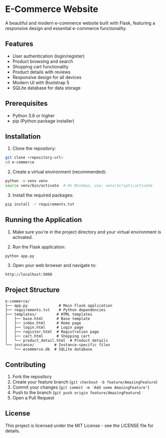 # E-Commerce Website

A beautiful and modern e-commerce website built with Flask, featuring a responsive design and essential e-commerce functionality.

## Features

- User authentication (login/register)
- Product browsing and search
- Shopping cart functionality
- Product details with reviews
- Responsive design for all devices
- Modern UI with Bootstrap 5
- SQLite database for data storage

## Prerequisites

- Python 3.8 or higher
- pip (Python package installer)

## Installation

1. Clone the repository:
```bash
git clone <repository-url>
cd e-commerce
```

2. Create a virtual environment (recommended):
```bash
python -m venv venv
source venv/bin/activate  # On Windows, use: venv\Scripts\activate
```

3. Install the required packages:
```bash
pip install -r requirements.txt
```

## Running the Application

1. Make sure you're in the project directory and your virtual environment is activated.

2. Run the Flask application:
```bash
python app.py
```

3. Open your web browser and navigate to:
```
http://localhost:5000
```

## Project Structure

```
e-commerce/
├── app.py              # Main Flask application
├── requirements.txt    # Python dependencies
├── templates/         # HTML templates
│   ├── base.html      # Base template
│   ├── index.html     # Home page
│   ├── login.html     # Login page
│   ├── register.html  # Registration page
│   ├── cart.html      # Shopping cart
│   └── product_detail.html  # Product details
└── instance/         # Instance-specific files
    └── ecommerce.db  # SQLite database
```

## Contributing

1. Fork the repository
2. Create your feature branch (`git checkout -b feature/AmazingFeature`)
3. Commit your changes (`git commit -m 'Add some AmazingFeature'`)
4. Push to the branch (`git push origin feature/AmazingFeature`)
5. Open a Pull Request

## License

This project is licensed under the MIT License - see the LICENSE file for details. 